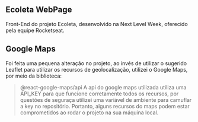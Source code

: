 ## Ecoleta WebPage

Front-End do projeto Ecoleta, desenvolvido na Next Level Week, oferecido pela equipe Rocketseat.

## Google Maps
Foi feita uma pequena alteração no projeto, ao invés de utilizar o sugerido Leaflet para utilizar os recursos de geolocalização, utilizei o Google Maps, por meio da biblioteca: 
> @react-google-maps/api
A api do google maps utilizada utiliza uma API_KEY para que funcione corretamente todos os recursos, por questões de seguraça utilizei uma variável de ambiente para camuflar a key no repositório. Portanto, alguns recursos do maps podem estar comprometidos ao rodar o projeto na sua máquina local.
